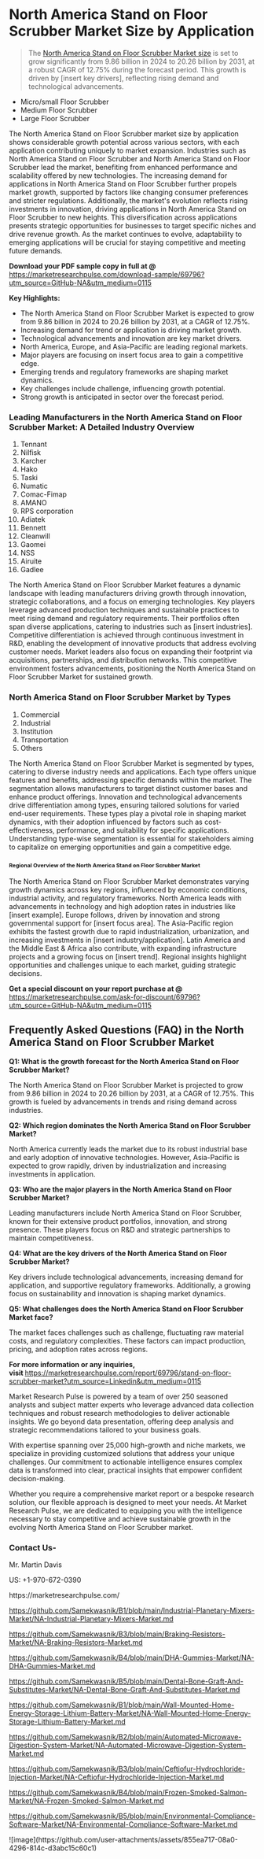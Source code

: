 <h1>North America Stand on Floor Scrubber Market&nbsp;Size by Application</h1><blockquote><p>The <a href="https://marketresearchpulse.com/download-sample/69796?utm_source=GitHub-NA&amp;utm_medium=0115">North America Stand on Floor Scrubber Market size</a> is set to grow significantly from 9.86 billion in 2024 to 20.26 billion by 2031, at a robust CAGR of 12.75% during the forecast period. This growth is driven by [insert key drivers], reflecting rising demand and technological advancements.</p></blockquote><ul><li>Micro/small Floor Scrubber<li> Medium Floor Scrubber<li> Large Floor Scrubber</li></ul><p>The North America Stand on Floor Scrubber market size by application shows considerable growth potential across various sectors, with each application contributing uniquely to market expansion. Industries such as North America Stand on Floor Scrubber and North America Stand on Floor Scrubber lead the market, benefiting from enhanced performance and scalability offered by new technologies. The increasing demand for applications in North America Stand on Floor Scrubber further propels market growth, supported by factors like changing consumer preferences and stricter regulations. Additionally, the market's evolution reflects rising investments in innovation, driving applications in North America Stand on Floor Scrubber to new heights. This diversification across applications presents strategic opportunities for businesses to target specific niches and drive revenue growth. As the market continues to evolve, adaptability to emerging applications will be crucial for staying competitive and meeting future demands.</p><p><strong>Download your PDF sample copy in full at @ </strong><a href="https://marketresearchpulse.com/download-sample/69796?utm_source=GitHub-NA&amp;utm_medium=0115">https://marketresearchpulse.com/download-sample/69796?utm_source=GitHub-NA&amp;utm_medium=0115</a></p><p><strong>Key Highlights: </strong></p><ul><li>The North America Stand on Floor Scrubber Market is expected to grow from 9.86 billion in 2024 to 20.26 billion by 2031, at a CAGR of 12.75%.</li><li>Increasing demand for trend or application is driving market growth.</li><li>Technological advancements and innovation are key market drivers.</li><li>North America, Europe, and Asia-Pacific are leading regional markets.</li><li>Major players are focusing on insert focus area to gain a competitive edge.</li><li>Emerging trends and regulatory frameworks are shaping market dynamics.</li><li>Key challenges include challenge, influencing growth potential.</li><li>Strong growth is anticipated in sector over the forecast period.</li></ul><h3>Leading Manufacturers in the North America Stand on Floor Scrubber Market: A Detailed Industry Overview</h3><ol><li>Tennant</li><li>Nilfisk</li><li>Karcher</li><li>Hako</li><li>Taski</li><li>Numatic</li><li>Comac-Fimap</li><li>AMANO</li><li>RPS corporation</li><li>Adiatek</li><li>Bennett</li><li>Cleanwill</li><li>Gaomei</li><li>NSS</li><li>Airuite</li><li>Gadlee</li></ol><div class="flex max-w-full flex-col flex-grow"><div class="min-h-8 text-message flex w-full flex-col items-end gap-2 whitespace-normal break-words [.text-message+&amp;]:mt-5" dir="auto" data-message-author-role="assistant" data-message-id="fd8432e4-4910-450d-b182-61b7bfb0a01f" data-message-model-slug="gpt-4o"><div class="flex w-full flex-col gap-1 empty:hidden first:pt-[3px]"><div class="markdown prose w-full break-words dark:prose-invert light"><p>The North America Stand on Floor Scrubber Market features a dynamic landscape with leading manufacturers driving growth through innovation, strategic collaborations, and a focus on emerging technologies. Key players leverage advanced production techniques and sustainable practices to meet rising demand and regulatory requirements. Their portfolios often span diverse applications, catering to industries such as [insert industries]. Competitive differentiation is achieved through continuous investment in R&amp;D, enabling the development of innovative products that address evolving customer needs. Market leaders also focus on expanding their footprint via acquisitions, partnerships, and distribution networks. This competitive environment fosters advancements, positioning the North America Stand on Floor Scrubber Market for sustained growth.</p></div></div></div></div><h3>North America Stand on Floor Scrubber Market by Types</h3><ol><li>Commercial<li> Industrial<li> Institution<li> Transportation<li> Others</li></ol><div class="flex max-w-full flex-col flex-grow"><div class="min-h-8 text-message flex w-full flex-col items-end gap-2 whitespace-normal break-words [.text-message+&amp;]:mt-5" dir="auto" data-message-author-role="assistant" data-message-id="084470be-0bb7-4664-bddf-5156b4f41249" data-message-model-slug="gpt-4o-mini"><div class="flex w-full flex-col gap-1 empty:hidden first:pt-[3px]"><div class="markdown prose w-full break-words dark:prose-invert light"><p>The North America Stand on Floor Scrubber Market is segmented by types, catering to diverse industry needs and applications. Each type offers unique features and benefits, addressing specific demands within the market. The segmentation allows manufacturers to target distinct customer bases and enhance product offerings. Innovation and technological advancements drive differentiation among types, ensuring tailored solutions for varied end-user requirements. These types play a pivotal role in shaping market dynamics, with their adoption influenced by factors such as cost-effectiveness, performance, and suitability for specific applications. Understanding type-wise segmentation is essential for stakeholders aiming to capitalize on emerging opportunities and gain a competitive edge.</p></div></div></div></div><h3><span style="font-size: 11px;">Regional Overview of the North America Stand on Floor Scrubber Market</span></h3><div class="flex max-w-full flex-col flex-grow"><div class="min-h-8 text-message flex w-full flex-col items-end gap-2 whitespace-normal break-words [.text-message+&amp;]:mt-5" dir="auto" data-message-author-role="assistant" data-message-id="e9038762-ce64-4e30-91c9-9bd413514231" data-message-model-slug="gpt-4o-mini"><div class="flex w-full flex-col gap-1 empty:hidden first:pt-[3px]"><div class="markdown prose w-full break-words dark:prose-invert light"><p>The North America Stand on Floor Scrubber Market demonstrates varying growth dynamics across key regions, influenced by economic conditions, industrial activity, and regulatory frameworks. North America leads with advancements in technology and high adoption rates in industries like [insert example]. Europe follows, driven by innovation and strong governmental support for [insert focus area]. The Asia-Pacific region exhibits the fastest growth due to rapid industrialization, urbanization, and increasing investments in [insert industry/application]. Latin America and the Middle East &amp; Africa also contribute, with expanding infrastructure projects and a growing focus on [insert trend]. Regional insights highlight opportunities and challenges unique to each market, guiding strategic decisions.</p></div></div></div></div><p><strong>Get a special discount on your report purchase at @ </strong><a href="https://marketresearchpulse.com/ask-for-discount/69796?utm_source=GitHub-NA&amp;utm_medium=0115">https://marketresearchpulse.com/ask-for-discount/69796?utm_source=GitHub-NA&amp;utm_medium=0115</a></p><h2>Frequently Asked Questions (FAQ) in the North America Stand on Floor Scrubber Market</h2><p><strong>Q1: What is the growth forecast for the North America Stand on Floor Scrubber Market?</strong></p><p>The North America Stand on Floor Scrubber Market is projected to grow from 9.86 billion in 2024 to 20.26 billion by 2031, at a CAGR of 12.75%. This growth is fueled by advancements in trends and rising demand across industries.</p><p><strong>Q2: Which region dominates the North America Stand on Floor Scrubber Market?</strong></p><p>North America currently leads the market due to its robust industrial base and early adoption of innovative technologies. However, Asia-Pacific is expected to grow rapidly, driven by industrialization and increasing investments in application.</p><p><strong>Q3: Who are the major players in the North America Stand on Floor Scrubber Market?</strong></p><p>Leading manufacturers include North America Stand on Floor Scrubber, known for their extensive product portfolios, innovation, and strong presence. These players focus on R&amp;D and strategic partnerships to maintain competitiveness.</p><p><strong>Q4: What are the key drivers of the North America Stand on Floor Scrubber Market?</strong></p><p>Key drivers include technological advancements, increasing demand for application, and supportive regulatory frameworks. Additionally, a growing focus on sustainability and innovation is shaping market dynamics.</p><p><strong>Q5: What challenges does the North America Stand on Floor Scrubber Market face?</strong></p><p>The market faces challenges such as challenge, fluctuating raw material costs, and regulatory complexities. These factors can impact production, pricing, and adoption rates across regions.</p><p><strong>For more information or any inquiries, visit&nbsp;</strong><a href="https://marketresearchpulse.com/report/69796/stand-on-floor-scrubber-market?utm_source=Linkedin&utm_medium=0115">https://marketresearchpulse.com/report/69796/stand-on-floor-scrubber-market?utm_source=Linkedin&utm_medium=0115</a></p><p>Market Research Pulse is powered by a team of over 250 seasoned analysts and subject matter experts who leverage advanced data collection techniques and robust research methodologies to deliver actionable insights. We go beyond data presentation, offering deep analysis and strategic recommendations tailored to your business goals.</p><p>With expertise spanning over 25,000 high-growth and niche markets, we specialize in providing customized solutions that address your unique challenges. Our commitment to actionable intelligence ensures complex data is transformed into clear, practical insights that empower confident decision-making.</p><p>Whether you require a comprehensive market report or a bespoke research solution, our flexible approach is designed to meet your needs. At Market Research Pulse, we are dedicated to equipping you with the intelligence necessary to stay competitive and achieve sustainable growth in the evolving North America Stand on Floor Scrubber market.</p><h3><strong>Contact Us-</strong></h3><p>Mr. Martin Davis</p><p>US: +1-970-672-0390</p><p>https://marketresearchpulse.com/</p><p><a href="https://github.com/Samekwasnik/B1/blob/main/Industrial-Planetary-Mixers-Market/NA-Industrial-Planetary-Mixers-Market.md">https://github.com/Samekwasnik/B1/blob/main/Industrial-Planetary-Mixers-Market/NA-Industrial-Planetary-Mixers-Market.md</a></p><p><a href="https://github.com/Samekwasnik/B3/blob/main/Braking-Resistors-Market/NA-Braking-Resistors-Market.md">https://github.com/Samekwasnik/B3/blob/main/Braking-Resistors-Market/NA-Braking-Resistors-Market.md</a></p><p><a href="https://github.com/Samekwasnik/B4/blob/main/DHA-Gummies-Market/NA-DHA-Gummies-Market.md">https://github.com/Samekwasnik/B4/blob/main/DHA-Gummies-Market/NA-DHA-Gummies-Market.md</a></p><p><a href="https://github.com/Samekwasnik/B5/blob/main/Dental-Bone-Graft-And-Substitutes-Market/NA-Dental-Bone-Graft-And-Substitutes-Market.md">https://github.com/Samekwasnik/B5/blob/main/Dental-Bone-Graft-And-Substitutes-Market/NA-Dental-Bone-Graft-And-Substitutes-Market.md</a></p><p><a href="https://github.com/Samekwasnik/B1/blob/main/Wall-Mounted-Home-Energy-Storage-Lithium-Battery-Market/NA-Wall-Mounted-Home-Energy-Storage-Lithium-Battery-Market.md">https://github.com/Samekwasnik/B1/blob/main/Wall-Mounted-Home-Energy-Storage-Lithium-Battery-Market/NA-Wall-Mounted-Home-Energy-Storage-Lithium-Battery-Market.md</a></p><p><a href="https://github.com/Samekwasnik/B2/blob/main/Automated-Microwave-Digestion-System-Market/NA-Automated-Microwave-Digestion-System-Market.md">https://github.com/Samekwasnik/B2/blob/main/Automated-Microwave-Digestion-System-Market/NA-Automated-Microwave-Digestion-System-Market.md</a></p><p><a href="https://github.com/Samekwasnik/B3/blob/main/Ceftiofur-Hydrochloride-Injection-Market/NA-Ceftiofur-Hydrochloride-Injection-Market.md">https://github.com/Samekwasnik/B3/blob/main/Ceftiofur-Hydrochloride-Injection-Market/NA-Ceftiofur-Hydrochloride-Injection-Market.md</a></p><p><a href="https://github.com/Samekwasnik/B4/blob/main/Frozen-Smoked-Salmon-Market/NA-Frozen-Smoked-Salmon-Market.md">https://github.com/Samekwasnik/B4/blob/main/Frozen-Smoked-Salmon-Market/NA-Frozen-Smoked-Salmon-Market.md</a></p><p><a href="https://github.com/Samekwasnik/B5/blob/main/Environmental-Compliance-Software-Market/NA-Environmental-Compliance-Software-Market.md">https://github.com/Samekwasnik/B5/blob/main/Environmental-Compliance-Software-Market/NA-Environmental-Compliance-Software-Market.md</a></p>
![image](https://github.com/user-attachments/assets/855ea717-08a0-4296-814c-d3abc15c60c1)

